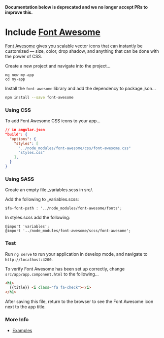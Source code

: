 <!-- Links in /docs/documentation should NOT have `.md` at the end, because they end up in our wiki at release. -->
**Documentation below is deprecated and we no longer accept PRs to improve this.**

# Include [Font Awesome](https://fontawesome.com/)

[Font Awesome](https://fontawesome.com/) gives you scalable vector icons that can instantly be customized — size, color, drop shadow, and anything that can be done with the power of CSS.

Create a new project and navigate into the project...
```
ng new my-app
cd my-app
```

Install the `font-awesome` library and add the dependency to package.json...
```bash
npm install --save font-awesome
```

### Using CSS

To add Font Awesome CSS icons to your app...
```json
// in angular.json
"build": {
  "options": {
    "styles": [
      "../node_modules/font-awesome/css/font-awesome.css"
      "styles.css"
    ],
  }
}
```
### Using SASS

Create an empty file _variables.scss in src/.

Add the following to _variables.scss:

```
$fa-font-path : '../node_modules/font-awesome/fonts';
```
In styles.scss add the following:

```
@import 'variables';
@import '../node_modules/font-awesome/scss/font-awesome';
```
### Test

Run `ng serve` to run your application in develop mode, and navigate to `http://localhost:4200`.

To verify Font Awesome has been set up correctly, change `src/app/app.component.html` to the following...
```html
<h1>
  {{title}} <i class="fa fa-check"></i>
</h1>
```

After saving this file, return to the browser to see the Font Awesome icon next to the app title.

### More Info

- [Examples](https://fontawesome.com/how-to-use/on-the-web/setup/getting-started?using=web-fonts-with-css)
